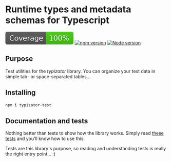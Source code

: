 # Runtime types and metadata schemas for Typescript 

![Coverage](./badges/coverage.svg) [![npm version](https://badge.fury.io/js/typizator-test.svg)](https://badge.fury.io/js/typizator-test) [![Node version](https://img.shields.io/node/v/typizator-test.svg?style=flat)](https://nodejs.org/)

## Purpose

Test utilities for the _typizator_ library. You can organize your test data in simple tab- or space-separated tables...

## Installing

```Bash
npm i typizator-test
```

## Documentation and tests

Nothing better than tests to show how the library works. Simply read [these tests](https://github.com/cvdsfif/typizator-test/blob/main/tests/index.test.ts) and you'll know how to use this.

Tests are this library's purpose, so reading and understanding tests is really the right entry point... :)

